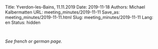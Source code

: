 Title: Yverdon-les-Bains, 11.11.2019
Date: 2019-11-18
Authors: Michael Kalbermatten
URL: meeting_minutes/2019-11-11
Save_as: meeting_minutes/2019-11-11.html
Slug: meeting_minutes/2019-11-11
Lang: en
Status: hidden

<br />

*See french or german page.*
